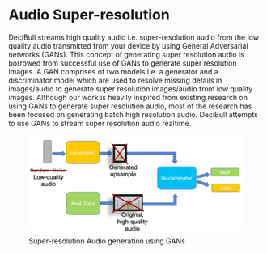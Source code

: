 # Audio Super-resolution

DeciBull streams high quality audio i.e. super-resolution audio from the low quality audio transmitted from your device by using General Adversarial networks (GANs). This concept of generating super resolution audio is borrowed from successful use of GANs to generate super resolution images.
A GAN comprises of two models i.e. a generator and a discriminator model which are used to resolve missing details in images/audio to generate super resolution images/audio from low quality images. Although our work is heavily inspired from existing research on using GANs 
to generate super resolution audio, most of the research has been focused on generating batch high resolution audio. DeciBull attempts to use GANs to stream super resolution audio realtime.

<figure>
  <img src="/img/GAN_basic.PNG" width="600">
  <figcaption>Super-resolution Audio generation using GANs</figcaption>
</figure>
